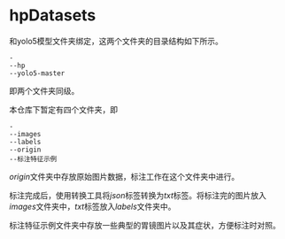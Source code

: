 # hpDatasets

和yolo5模型文件夹绑定，这两个文件夹的目录结构如下所示。

```
-
--hp
--yolo5-master
```

即两个文件夹同级。



本仓库下暂定有四个文件夹，即

```
-
--images
--labels
--origin
--标注特征示例
```

*origin*文件夹中存放原始图片数据，标注工作在这个文件夹中进行。

标注完成后，使用转换工具将*json*标签转换为*txt*标签。将标注完的图片放入*images*文件夹中，*txt*标签放入*labels*文件夹中。

标注特征示例文件夹中存放一些典型的胃镜图片以及其症状，方便标注时对照。

